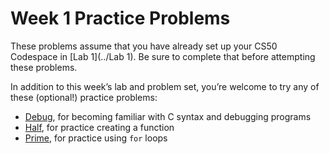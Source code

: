 # Week 1 Practice Problems


These problems assume that you have already set up your CS50 Codespace in [Lab 1](../Lab 1). Be sure to complete that before attempting these problems.


In addition to this week’s lab and problem set, you’re welcome to try any of these (optional!) practice problems:


* [Debug](Practice_Problems/debug.md), for becoming familiar with C syntax and debugging programs
* [Half](Practice_Problems/half.md), for practice creating a function
* [Prime](Practice_Problems/prime.md), for practice using `for` loops







